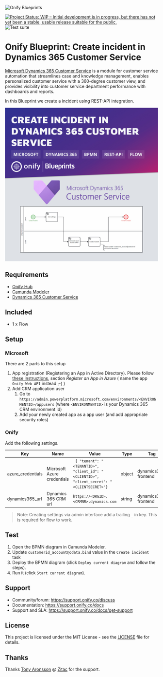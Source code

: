 ![Onify Blueprints](https://files.readme.io/8ba3f14-onify-blueprints-logo.png)

[![Project Status: WIP – Initial development is in progress, but there has not yet been a stable, usable release suitable for the public.](https://www.repostatus.org/badges/latest/wip.svg)](https://www.repostatus.org/#wip)
![Test suite](https://github.com/onify/blueprint-dynamics-365-customer-service-create-incident/workflows/Test%20suite/badge.svg)

# Onify Blueprint: Create incident in Dynamics 365 Customer Service

[Microsoft Dynamics 365 Customer Service](https://dynamics.microsoft.com/customer-service/overview/) is a module for customer service automation that streamlines case and knowledge management, enables personalized customer service with a 360-degree customer view, and provides visibility into customer service department performance with dashboards and reports.

In this Blueprint we create a incident using REST-API integration.

![Onify Blueprint: Create incident in Dynamics 365 Customer Service](blueprint.jpg "Blueprint")

## Requirements

* [Onify Hub](https://github.com/onify/install)
* [Camunda Modeler](https://camunda.com/download/modeler/)
* [Dynamics 365 Customer Service](https://dynamics.microsoft.com/customer-service/overview/)

## Included

* 1 x Flow

## Setup

### Microsoft

There are 2 parts to this setup

1. App registration (Registering an App in Active Directory). Please follow [these instructions](https://d365demystified.com/2022/03/06/setup-postman-to-connect-to-dynamics-365-crm-using-oauth-2-0-azure-app-registration/), section *Register an App in Azure* ( name the app `Onify Web API` instead ;-) )
2. Add CRM application user
   1. Go to `https://admin.powerplatform.microsoft.com/environments/<ENVIRONMENTID>/appusers` (where `<ENVIRONMENTID>` is your Dynamics 365 CRM environment id)
   2. Add your newly created app as a app user (and add appropriate security roles)

### Onify

Add the following settings.

|Key|Name|Value|Type|Tag|Role|
|---|----|-----|----|---|----|
|azure_credentials|Microsoft Azure credentials|``` { "tenant": "<TENANTID>", "client_id": "<CLIENTID>",	"client_secret": "<CLIENTSECRET>"}```|object|dynamics365, frontend|admin|
|dynamics365_url|Dynamics 365 CRM url|`https://<ORGID>.<CRMNR>.dynamics.com`|string|dynamics365, frontend|admin|

> Note: Creating settings via admin interface add a trailing `_` in key. This is required for flow to work.

## Test

1. Open the BPMN diagram in Camunda Modeler.
2. Update `customerid_account@odata.bind` value in the `Create incident` task
3. Deploy the BPMN diagram (click `Deploy current diagram` and follow the steps).
4. Run it (click `Start current diagram`).

## Support

* Community/forum: https://support.onify.co/discuss
* Documentation: https://support.onify.co/docs
* Support and SLA: https://support.onify.co/docs/get-support

## License

This project is licensed under the MIT License - see the [LICENSE](LICENSE) file for details.

## Thanks

Thanks [Tony Aronsson](https://github.com/Aronsson84) @ [Zitac](https://github.com/zitacconsulting) for the support.